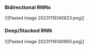 ### Bidirectional RNNs
![[Pasted image 20231116140823.png]]

### Deep/Stacked RNN
![[Pasted image 20231116140850.png]]